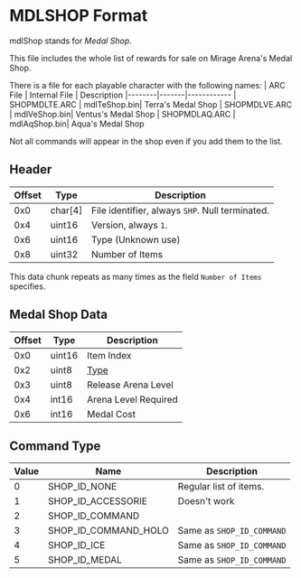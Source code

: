 # MDLSHOP Format

mdlShop stands for *Medal Shop*.

This file includes the whole list of rewards for sale on Mirage Arena's Medal Shop.

There is a file for each playable character with the following names:
| ARC File | Internal File  | Description
|--------|-------|------------
| SHOPMDLTE.ARC | mdlTeShop.bin| Terra's Medal Shop
| SHOPMDLVE.ARC | mdlVeShop.bin| Ventus's Medal Shop
| SHOPMDLAQ.ARC | mdlAqShop.bin| Aqua's Medal Shop

Not all commands will appear in the shop even if you add them to the list.

## Header
| Offset | Type  | Description
|--------|-------|------------
| 0x0     | char[4]   | File identifier, always `SHP`. Null terminated.
| 0x4     | uint16  | Version, always `1`.
| 0x6     | uint16  | Type (Unknown use)
| 0x8     | uint32  | Number of Items

This data chunk repeats as many times as the field `Number of Items` specifies.

## Medal Shop Data
| Offset | Type  | Description
|--------|-------|------------
| 0x0     | uint16   | Item Index
| 0x2     | uint8   | [Type](#Command-Type)
| 0x3     | uint8   | Release Arena Level
| 0x4     | int16   | Arena Level Required
| 0x6     | int16   | Medal Cost

## Command Type
| Value | Name  | Description
|--------|-------|------------
| 0     | SHOP_ID_NONE   | Regular list of items.
| 1     | SHOP_ID_ACCESSORIE   | Doesn't work
| 2     | SHOP_ID_COMMAND   | 
| 3     | SHOP_ID_COMMAND_HOLO   | Same as `SHOP_ID_COMMAND`
| 4     | SHOP_ID_ICE   | Same as `SHOP_ID_COMMAND`
| 5     | SHOP_ID_MEDAL   | Same as `SHOP_ID_COMMAND`